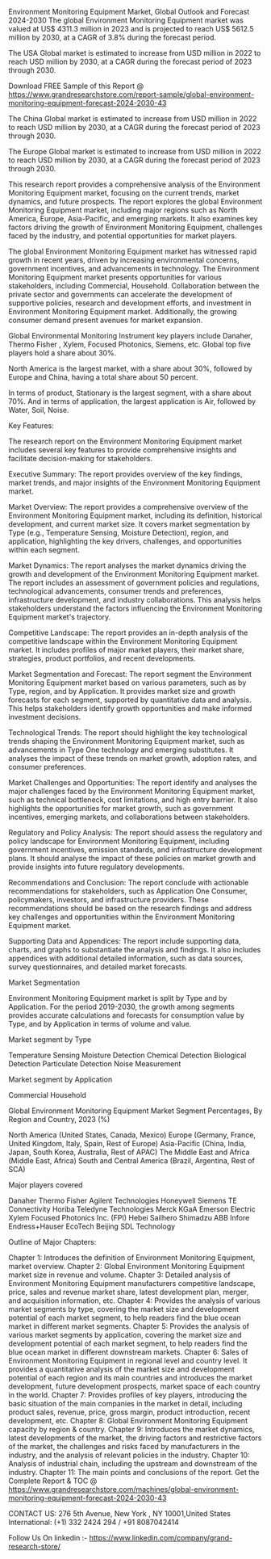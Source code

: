 Environment Monitoring Equipment Market, Global Outlook and Forecast 2024-2030
The global Environment Monitoring Equipment market was valued at US$ 4311.3 million in 2023 and is projected to reach US$ 5612.5 million by 2030, at a CAGR of 3.8% during the forecast period.

The USA Global market is estimated to increase from USD million in 2022 to reach USD million by 2030, at a CAGR during the forecast period of 2023 through 2030.

Download FREE Sample of this Report @ https://www.grandresearchstore.com/report-sample/global-environment-monitoring-equipment-forecast-2024-2030-43

The China Global market is estimated to increase from USD million in 2022 to reach USD million by 2030, at a CAGR during the forecast period of 2023 through 2030.

The Europe Global market is estimated to increase from USD million in 2022 to reach USD million by 2030, at a CAGR during the forecast period of 2023 through 2030.

This research report provides a comprehensive analysis of the Environment Monitoring Equipment market, focusing on the current trends, market dynamics, and future prospects. The report explores the global Environment Monitoring Equipment market, including major regions such as North America, Europe, Asia-Pacific, and emerging markets. It also examines key factors driving the growth of Environment Monitoring Equipment, challenges faced by the industry, and potential opportunities for market players.

The global Environment Monitoring Equipment market has witnessed rapid growth in recent years, driven by increasing environmental concerns, government incentives, and advancements in technology. The Environment Monitoring Equipment market presents opportunities for various stakeholders, including Commercial, Household. Collaboration between the private sector and governments can accelerate the development of supportive policies, research and development efforts, and investment in Environment Monitoring Equipment market. Additionally, the growing consumer demand present avenues for market expansion.

Global Environmental Monitoring Instrument key players include Danaher, Thermo Fisher , Xylem, Focused Photonics, Siemens, etc. Global top five players hold a share about 30%.

North America is the largest market, with a share about 30%, followed by Europe and China, having a total share about 50 percent.

In terms of product, Stationary is the largest segment, with a share about 70%. And in terms of application, the largest application is Air, followed by Water, Soil, Noise.

Key Features:

The research report on the Environment Monitoring Equipment market includes several key features to provide comprehensive insights and facilitate decision-making for stakeholders.

Executive Summary: The report provides overview of the key findings, market trends, and major insights of the Environment Monitoring Equipment market.

Market Overview: The report provides a comprehensive overview of the Environment Monitoring Equipment market, including its definition, historical development, and current market size. It covers market segmentation by Type (e.g., Temperature Sensing, Moisture Detection), region, and application, highlighting the key drivers, challenges, and opportunities within each segment.

Market Dynamics: The report analyses the market dynamics driving the growth and development of the Environment Monitoring Equipment market. The report includes an assessment of government policies and regulations, technological advancements, consumer trends and preferences, infrastructure development, and industry collaborations. This analysis helps stakeholders understand the factors influencing the Environment Monitoring Equipment market's trajectory.

Competitive Landscape: The report provides an in-depth analysis of the competitive landscape within the Environment Monitoring Equipment market. It includes profiles of major market players, their market share, strategies, product portfolios, and recent developments.

Market Segmentation and Forecast: The report segment the Environment Monitoring Equipment market based on various parameters, such as by Type, region, and by Application. It provides market size and growth forecasts for each segment, supported by quantitative data and analysis. This helps stakeholders identify growth opportunities and make informed investment decisions.

Technological Trends: The report should highlight the key technological trends shaping the Environment Monitoring Equipment market, such as advancements in Type One technology and emerging substitutes. It analyses the impact of these trends on market growth, adoption rates, and consumer preferences.

Market Challenges and Opportunities: The report identify and analyses the major challenges faced by the Environment Monitoring Equipment market, such as technical bottleneck, cost limitations, and high entry barrier. It also highlights the opportunities for market growth, such as government incentives, emerging markets, and collaborations between stakeholders.

Regulatory and Policy Analysis: The report should assess the regulatory and policy landscape for Environment Monitoring Equipment, including government incentives, emission standards, and infrastructure development plans. It should analyse the impact of these policies on market growth and provide insights into future regulatory developments.

Recommendations and Conclusion: The report conclude with actionable recommendations for stakeholders, such as Application One Consumer, policymakers, investors, and infrastructure providers. These recommendations should be based on the research findings and address key challenges and opportunities within the Environment Monitoring Equipment market.

Supporting Data and Appendices: The report include supporting data, charts, and graphs to substantiate the analysis and findings. It also includes appendices with additional detailed information, such as data sources, survey questionnaires, and detailed market forecasts.

Market Segmentation

Environment Monitoring Equipment market is split by Type and by Application. For the period 2019-2030, the growth among segments provides accurate calculations and forecasts for consumption value by Type, and by Application in terms of volume and value.

Market segment by Type

Temperature Sensing
Moisture Detection
Chemical Detection
Biological Detection
Particulate Detection
Noise Measurement

Market segment by Application

Commercial
Household

Global Environment Monitoring Equipment Market Segment Percentages, By Region and Country, 2023 (%)

North America (United States, Canada, Mexico)
Europe (Germany, France, United Kingdom, Italy, Spain, Rest of Europe)
Asia-Pacific (China, India, Japan, South Korea, Australia, Rest of APAC)
The Middle East and Africa (Middle East, Africa)
South and Central America (Brazil, Argentina, Rest of SCA)

Major players covered

Danaher
Thermo Fisher
Agilent Technologies
Honeywell
Siemens
TE Connectivity
Horiba
Teledyne Technologies
Merck KGaA
Emerson Electric
Xylem
Focused Photonics Inc. (FPI)
Hebei Sailhero
Shimadzu
ABB
Infore
Endress+Hauser
EcoTech
Beijing SDL Technology

Outline of Major Chapters:

Chapter 1: Introduces the definition of Environment Monitoring Equipment, market overview.
Chapter 2: Global Environment Monitoring Equipment market size in revenue and volume.
Chapter 3: Detailed analysis of Environment Monitoring Equipment manufacturers competitive landscape, price, sales and revenue market share, latest development plan, merger, and acquisition information, etc.
Chapter 4: Provides the analysis of various market segments by type, covering the market size and development potential of each market segment, to help readers find the blue ocean market in different market segments.
Chapter 5: Provides the analysis of various market segments by application, covering the market size and development potential of each market segment, to help readers find the blue ocean market in different downstream markets.
Chapter 6: Sales of Environment Monitoring Equipment in regional level and country level. It provides a quantitative analysis of the market size and development potential of each region and its main countries and introduces the market development, future development prospects, market space of each country in the world.
Chapter 7: Provides profiles of key players, introducing the basic situation of the main companies in the market in detail, including product sales, revenue, price, gross margin, product introduction, recent development, etc.
Chapter 8: Global Environment Monitoring Equipment capacity by region & country.
Chapter 9: Introduces the market dynamics, latest developments of the market, the driving factors and restrictive factors of the market, the challenges and risks faced by manufacturers in the industry, and the analysis of relevant policies in the industry.
Chapter 10: Analysis of industrial chain, including the upstream and downstream of the industry.
Chapter 11: The main points and conclusions of the report.
Get the Complete Report & TOC @ https://www.grandresearchstore.com/machines/global-environment-monitoring-equipment-forecast-2024-2030-43

CONTACT US:
276 5th Avenue, New York , NY 10001,United States
International: (+1) 332 2424 294 / +91 8087042414

Follow Us On linkedin :- https://www.linkedin.com/company/grand-research-store/
